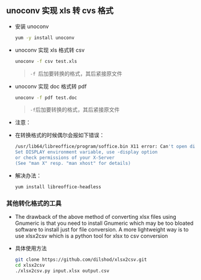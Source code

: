 ## unoconv 实现 xls 转 cvs 格式
- 安装 unoconv
  
  ```bash
  yum -y install unoconv
  ```

- unoconv 实现 xls 格式转 csv
  
  ```bash
  unoconv -f csv test.xls
  ```

  > `-f `后加要转换的格式，其后紧接原文件

- unoconv 实现 doc 格式转 pdf
  
  ```bash
  unoconv -f pdf test.doc
  ```
  
  > `-f`后加要转换的格式，其后紧接原文件

- 注意：
- 在转换格式的时候偶尔会报如下错误：
  
  ```bash
  /usr/lib64/libreoffice/program/soffice.bin X11 error: Can't open display:
  Set DISPLAY environment variable, use -display option
  or check permissions of your X-Server
  (See "man X" resp. "man xhost" for details)
  ```
- 解决办法：
  
  ```bash
  yum install libreoffice-headless
  ```

### 其他转化格式的工具
- The drawback of the above method of converting xlsx files using Gnumeric is that you need to install Gnumeric which may be too bloated software to install just for file conversion. A more lightweight way is to use xlsx2csv which is a python tool for xlsx to csv conversion
- 具体使用方法
  
  ```bash
  git clone https://github.com/dilshod/xlsx2csv.git
  cd xlsx2csv
  ./xlsx2csv.py input.xlsx output.csv
  ```
  
  
